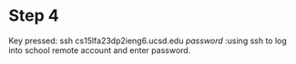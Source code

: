 # Step 4
Key pressed: ssh cs15lfa23dp<shift>2ieng6.ucsd.edu *password* :using ssh to log into school remote account and enter password.


